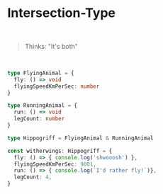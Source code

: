 # Intersection-Type

<br>

> Thinks: "It's both"

<br>

```ts {all|1-9|11|13-18} {maxHeight: '100'}
type FlyingAnimal = {
  fly: () => void
  flyingSpeedKmPerSec: number
}

type RunningAnimal = {
  run: () => void
  legCount: number
}

type Hippogriff = FlyingAnimal & RunningAnimal

const witherwings: Hippogriff = {
  fly: () => { console.log('shwooosh') },
  flyingSpeedKmPerSec: 9001,
  run: () => { console.log(`I'd rather fly!`)},
  legCount: 4,
}
```
